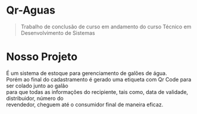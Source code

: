 # Qr-Aguas
>Trabalho de conclusão de curso em andamento do curso Técnico em Desenvolvimento de Sistemas

# Nosso Projeto
É um sistema de estoque para gerenciamento de galões de água.<br/>
Porém ao final do cadastramento é gerado uma etiqueta com Qr Code para ser colado junto ao galão <br/>
para que todas as informações do recipiente, tais como, data de validade, distribuidor, número do <br/>
revendedor, cheguem até o consumidor final de maneira eficaz.
